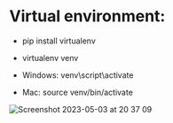 # Virtual environment:

 
- pip install virtualenv

- virtualenv venv   

- Windows: venv\script\activate

- Mac: source venv/bin/activate

![Screenshot 2023-05-03 at 20 37 09](https://user-images.githubusercontent.com/106017493/236012090-7b05ee31-b8a4-47d1-a813-d0d71c48a157.png)
